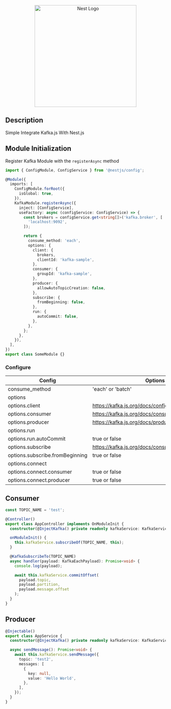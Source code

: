 <p align="center">
  <a href="http://nestjs.com/" target="blank"><img src="https://nestjs.com/img/logo_text.svg" width="320" alt="Nest Logo" /></a>
</p>

## Description

Simple Integrate Kafka.js With Nest.js

## Module Initialization

Register Kafka Module with the `registerAsync` method

```typescript
import { ConfigModule, ConfigService } from '@nestjs/config';

@Module({
  imports: [
    ConfigModule.forRoot({
      isGlobal: true,
    }),
    KafkaModule.registerAsync({
      inject: [ConfigService],
      useFactory: async (configService: ConfigService) => {
        const brokers = configService.get<string[]>('kafka.broker', [
          'localhost:9092',
        ]);

        return {
          consume_method: 'each',
          options: {
            client: {
              brokers,
              clientId: 'kafka-sample',
            },
            consumer: {
              groupId: 'kafka-sample',
            },
            producer: {
              allowAutoTopicCreation: false,
            },
            subscribe: {
              fromBeginning: false,
            },
            run: {
              autoCommit: false,
            },
          },
        };
      },
    }),
  ],
})
export class SomeModule {}
```

### Configure

| Config                          | Options                                           |
| ------------------------------- | ------------------------------------------------- |
| consume_method                  | 'each' or 'batch'                                 |
| options                         |                                                   |
| options.client                  | https://kafka.js.org/docs/configuration           |
| options.consumer                | https://kafka.js.org/docs/consuming#options       |
| options.producer                | https://kafka.js.org/docs/producing#options       |
| options.run                     |                                                   |
| options.run.autoCommit          | true or false                                     |
| options.subscribe               | https://kafka.js.org/docs/consuming#frombeginning |
| options.subscribe.fromBeginning | true or false                                     |
| options.connect                 |                                                   |
| options.connect.consumer        | true or false                                     |
| options.connect.producer        | true or false                                     |

## Consumer

```ts
const TOPIC_NAME = 'test';

@Controller()
export class AppController implements OnModuleInit {
  constructor(@InjectKafka() private readonly kafkaService: KafkaService) {}

  onModuleInit() {
    this.kafkaService.subscribeOf(TOPIC_NAME, this);
  }

  @KafkaSubscribeTo(TOPIC_NAME)
  async handler(payload: KafkaEachPayload): Promise<void> {
    console.log(payload);

    await this.kafkaService.commitOffset(
      payload.topic,
      payload.partition,
      payload.message.offset
    );
  }
}
```

## Producer

```ts
@Injectable()
export class AppService {
  constructor(@InjectKafka() private readonly kafkaService: KafkaService) {}

  async sendMessage(): Promise<void> {
    await this.kafkaService.sendMessage({
      topic: 'test2',
      messages: [
        {
          key: null,
          value: 'Hello World',
        },
      ],
    });
  }
}
```

